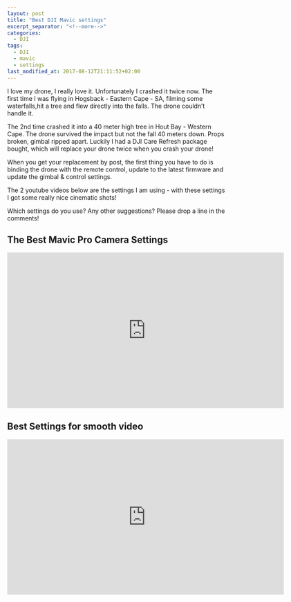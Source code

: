 ```yaml
---
layout: post
title: "Best DJI Mavic settings"
excerpt_separator: "<!--more-->"
categories:
  - DJI
tags:
  - DJI
  - mavic
  - settings
last_modified_at: 2017-08-12T21:11:52+02:00
---
```


I love my drone, I really love it. Unfortunately I crashed it twice now. The first time I was flying in Hogsback - Eastern Cape - SA, filming some waterfalls,hit a tree and flew directly into the falls. The drone couldn’t handle it.

The 2nd time crashed it into a 40 meter high tree in Hout Bay - Western Cape. The drone survived the impact but not the fall 40 meters down. Props broken, gimbal ripped apart. Luckily I had a DJI Care Refresh package bought, which will replace your drone twice when you crash your drone!

When you get your replacement by post, the first thing you have to do is binding the drone with the remote control, update to the latest firmware and update the gimbal & control settings.

The 2 youtube videos below are the settings I am using - with these settings I got some really nice cinematic shots!

Which settings do you use? Any other suggestions? Please drop a line in the comments!

## The Best Mavic Pro Camera Settings
<div class="embed-responsive embed-responsive-16by9">
  <iframe width="640" height="360" src="https://www.youtube.com/embed/lxBsq_iwQoE?list=PLfgL-0qmPGeFrnzsyT4ZrooiG9wAfnbnd" frameborder="0" allowfullscreen></iframe>
</div> 

## Best Settings for smooth video
<div class="embed-responsive embed-responsive-16by9">
  <iframe width="640" height="360" src="https://www.youtube.com/embed/Ei_ymBHaRjI?list=PLfgL-0qmPGeFrnzsyT4ZrooiG9wAfnbnd" frameborder="0" allowfullscreen></iframe>
</div> 

